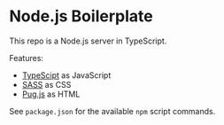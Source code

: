 # Node.js Boilerplate

This repo is a Node.js server in TypeScript.

Features:
- [TypeScipt](https://www.typescriptlang.org/) as JavaScript
- [SASS](https://sass-lang.com/) as CSS
- [Pug.js](https://pugjs.org/api/getting-started.html) as HTML

See `package.json` for the available `npm` script commands.